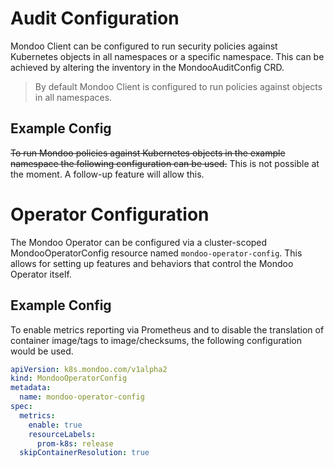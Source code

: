 # Audit Configuration

Mondoo Client can be configured to run security policies against Kubernetes objects in all namespaces or a specific namespace. This can be achieved by altering the inventory in the MondooAuditConfig CRD.

> By default Mondoo Client is configured to run policies against objects in all namespaces.

## Example Config

~~To run Mondoo policies against Kubernetes objects in the example namespace the following configuration can be used.~~
This is not possible at the moment. A follow-up feature will allow this.

# Operator Configuration

The Mondoo Operator can be configured via a cluster-scoped MondooOperatorConfig resource named `mondoo-operator-config`. This allows for setting up features and behaviors that control the Mondoo Operator itself.

## Example Config

To enable metrics reporting via Prometheus and to disable the translation of container image/tags to image/checksums, the following configuration would be used.

```yaml
apiVersion: k8s.mondoo.com/v1alpha2
kind: MondooOperatorConfig
metadata:
  name: mondoo-operator-config
spec:
  metrics:
    enable: true
    resourceLabels:
      prom-k8s: release
  skipContainerResolution: true
```

